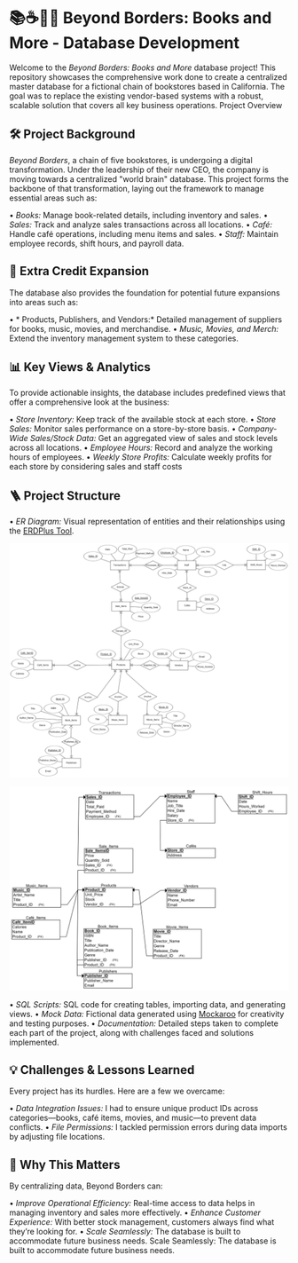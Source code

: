 # 📚☕🎦🎶 Beyond Borders: Books and More - Database Development

Welcome to the *Beyond Borders: Books and More* database project! This repository showcases the comprehensive work done to create a centralized master database for a fictional chain of bookstores based in California. The goal was to replace the existing vendor-based systems with a robust, scalable solution that covers all key business operations.
Project Overview

## 🛠️ Project Background
*Beyond Borders*, a chain of five bookstores, is undergoing a digital transformation. Under the leadership of their new CEO, the company is moving towards a centralized "world brain" database. This project forms the backbone of that transformation, laying out the framework to manage essential areas such as:

•	*Books:* Manage book-related details, including inventory and sales.
•	*Sales:* Track and analyze sales transactions across all locations.
•	*Café:* Handle café operations, including menu items and sales.
•	*Staff:* Maintain employee records, shift hours, and payroll data.

## 🚀 Extra Credit Expansion
The database also provides the foundation for potential future expansions into areas such as:

•	* Products, Publishers, and Vendors:* Detailed management of suppliers for books, music, movies, and merchandise.
•	*Music, Movies, and Merch:* Extend the inventory management system to these categories.

## 📊 Key Views & Analytics
To provide actionable insights, the database includes predefined views that offer a comprehensive look at the business:

•	*Store Inventory:* Keep track of the available stock at each store.
•	*Store Sales:* Monitor sales performance on a store-by-store basis.
•	*Company-Wide Sales/Stock Data:* Get an aggregated view of sales and stock levels across all locations.
•	*Employee Hours:* Record and analyze the working hours of employees.
•	*Weekly Store Profits:* Calculate weekly profits for each store by considering sales and staff costs

## 🪜 Project Structure
• *ER Diagram:* Visual representation of entities and their relationships using the [ERDPlus Tool](https://erdplus.com/).

![Database ER Diagram](https://github.com/AyahIbrahim/database-development/blob/b54f044e959bdd5d40b926351e673f337554d3bb/Diagrams%20-%20ER%20%26%20Relation%20Schema/ER%20Diagram.png)

![Database Relational Schema](https://github.com/AyahIbrahim/database-development/blob/b54f044e959bdd5d40b926351e673f337554d3bb/Diagrams%20-%20ER%20%26%20Relation%20Schema/Relational%20Schema.png)

• *SQL Scripts:* SQL code for creating tables, importing data, and generating views.
• *Mock Data:* Fictional data generated using [Mockaroo](https://www.mockaroo.com/) for creativity and testing purposes.
• *Documentation:* Detailed steps taken to complete each part of the project, along with challenges faced and solutions implemented.

## 💡 Challenges & Lessons Learned
Every project has its hurdles. Here are a few we overcame:

• *Data Integration Issues:* I had to ensure unique product IDs across categories—books, café items, movies, and music—to prevent data conflicts.
• *File Permissions:* I tackled permission errors during data imports by adjusting file locations.

## 🎯 Why This Matters
By centralizing data, Beyond Borders can:

• *Improve Operational Efficiency:* Real-time access to data helps in managing inventory and sales more effectively.
• *Enhance Customer Experience:* With better stock management, customers always find what they’re looking for.
• *Scale Seamlessly:* The database is built to accommodate future business needs.
Scale Seamlessly: The database is built to accommodate future business needs.
